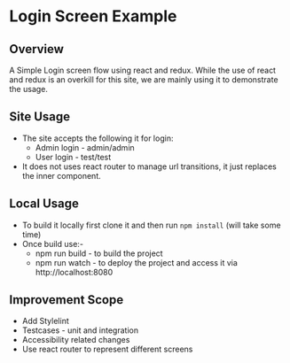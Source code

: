 # Login Screen Example
## Overview
A Simple Login screen flow using react and redux. While the use of react and redux is an overkill for this site, we are mainly using it to demonstrate the usage.

## Site Usage
* The site accepts the following it for login:
  * Admin login - admin/admin
  * User login - test/test
* It does not uses react router to manage url transitions, it just replaces the inner component.

## Local Usage
* To build it locally first clone it and then run `npm install` (will take some time)
* Once build use:-
  * npm run build - to build the project
  * npm run watch - to deploy the project and access it via http://localhost:8080

## Improvement Scope
* Add Stylelint
* Testcases - unit and integration
* Accessibility related changes
* Use react router to represent different screens
